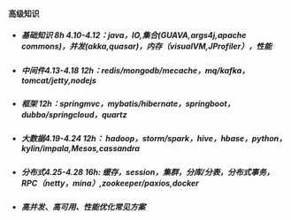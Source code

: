 #### 高级知识

* ##### 基础知识 8h 4.10-4.12：java，IO,集合\(GUAVA,args4j,apache commons\)，并发\(akka,quasar\)，内存（visualVM,JProfiler），性能
* ##### 中间件4.13-4.18 12h：redis/mongodb/mecache，mq/kafka，tomcat/jetty,nodejs
* ##### 框架 12h：springmvc，mybatis/hibernate，springboot，dubbo/springcloud，quartz
* ##### 大数据4.19-4.24 12h： hadoop，storm/spark，hive，hbase，python，kylin/impala,Mesos,cassandra
* ##### 分布式4.25-4.28 16h: 缓存，session，集群，分库/分表，分布式事务，RPC（netty，mina）,zookeeper/paxios,docker
* ##### 高并发、高可用、性能优化常见方案



